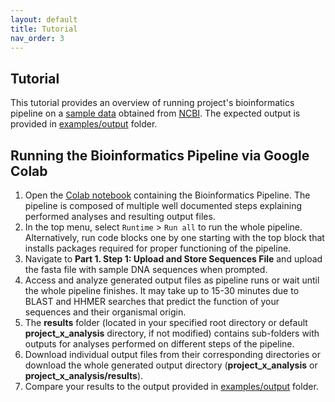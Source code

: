 ```yaml
---
layout: default
title: Tutorial
nav_order: 3
---
```

## Tutorial

This tutorial provides an overview of running project's bioinformatics pipeline on a [sample data](https://github.com/luquelab/bioinformatics-teamCanes/tree/main/examples/sequences.fasta) obtained from [NCBI](https://www.ncbi.nlm.nih.gov/). The expected output is provided in [examples/output](https://github.com/luquelab/bioinformatics-teamCanes/tree/main/examples/output) folder. 

## Running the Bioinformatics Pipeline via Google Colab

1. Open the [Colab notebook](https://colab.research.google.com/github/luquelab/bioinformatics-teamCanes/blob/main/notebooks/main_pipeline.ipynb) containing the Bioinformatics Pipeline. The pipeline is composed of multiple well documented steps explaining performed analyses and resulting output files.  
2. In the top menu, select `Runtime` > `Run all` to run the whole pipeline. Alternatively, run code blocks one by one starting with the top block that installs packages required for proper functioning of the pipeline.  
3. Navigate to **Part 1. Step 1: Upload and Store Sequences File** and upload the fasta file with sample DNA sequences when prompted.  
4. Access and analyze generated output files as pipeline runs or wait until the whole pipeline finishes. It may take up to 15-30 minutes due to BLAST and HHMER searches that predict the function of your sequences and their organismal origin.   
5. The **results** folder (located in your specified root directory or default **project_x_analysis** directory, if not modified) contains sub-folders with outputs for analyses performed on different steps of the pipeline.   
6. Download individual output files from their corresponding directories or download the whole generated output directory (**project_x_analysis** or **project_x_analysis/results**).  
7. Compare your results to the output provided in [examples/output](https://github.com/luquelab/bioinformatics-teamCanes/tree/main/examples/output) folder.   

